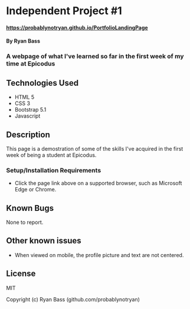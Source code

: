 # Independent Project #1
#### https://probablynotryan.github.io/PortfolioLandingPage
#### By Ryan Bass
### A webpage of what I've learned so far in the first week of my time at Epicodus
## Technologies Used
* HTML 5
* CSS 3
* Bootstrap 5.1
* Javascript
## Description
This page is a demostration of some of the skills I've acquired in the first week of being a student at Epicodus.

### Setup/Installation Requirements
* Click the page link above on a supported browser, such as Microsoft Edge or Chrome.

## Known Bugs
None to report.

## Other known issues
* When viewed on mobile, the profile picture and text are not centered.

## License
MIT

Copyright (c) Ryan Bass (github.com/probablynotryan)
